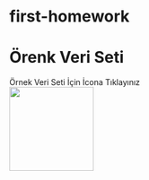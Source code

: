 # first-homework

<h1>Örenk Veri Seti</h1>
Örnek Veri Seti İçin İcona Tıklayınız</br>
<a href="https://raw.githubusercontent.com/n11-TalentHub-Java-Bootcamp/first-homework-omerozturk18/main/.idea/dataset.sql?token=AK7462ZIIZVG4BQE7RUDAD3BWEP5Y">
  <img src="https://icon-library.com/images/postgres-icon/postgres-icon-0.jpg" height="150px"/> </a>
  
